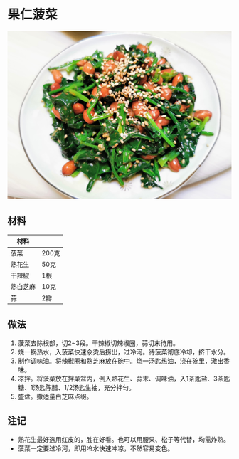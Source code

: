 # 果仁菠菜

![](https://github.com/NiborPolaris/Recipes/blob/master/Images/果仁菠菜.jpg)

## 材料

| 材料 |   |
| --- | --- |
| 菠菜 | 200克 |
| 熟花生 | 50克 |
| 干辣椒 | 1根 |
| 熟白芝麻 | 10克 |
| 蒜 | 2瓣 |

## 做法

1. 菠菜去除根部，切2~3段。干辣椒切辣椒圈，蒜切末待用。
2. 烧一锅热水，入菠菜快速汆烫后捞出，过冷河。待菠菜彻底冷却，挤干水分。
3. 制作调味油。将辣椒圈和熟芝麻放在碗中。烧一汤匙热油，浇在碗里，激出香味。
4. 凉拌。将菠菜放在拌菜盆内，倒入熟花生、蒜末、调味油，入1茶匙盐、3茶匙糖、1汤匙陈醋、1/2汤匙生抽，充分拌匀。
5. 盛盘。撒适量白芝麻点缀。

## 注记

- 熟花生最好选用红皮的，胜在好看。也可以用腰果、松子等代替，均需炸熟。
- 菠菜一定要过冷河，即用冷水快速冲凉，不然容易变色。
